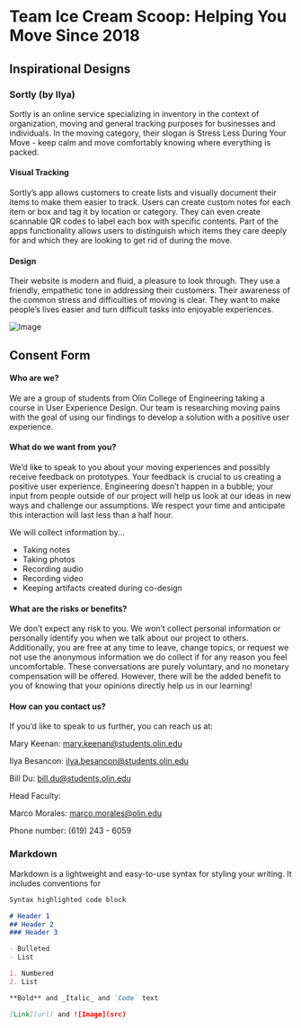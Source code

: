 # Team Ice Cream Scoop: Helping You Move Since 2018


## Inspirational Designs

### Sortly (by Ilya)
Sortly is an online service specializing in inventory in the context of organization, moving and general tracking purposes for businesses and individuals. In the moving category, their slogan is Stress Less During Your Move - keep calm and move comfortably knowing where everything is packed.

#### Visual Tracking
Sortly’s app allows customers to create lists and visually document their items to make them easier to track. Users can create custom notes for each item or box and tag it by location or category. They can even create scannable QR codes to label each box with specific contents. Part of the apps functionality allows users to distinguish which items they care deeply for and which they are looking to get rid of during the move.

#### Design
Their website is modern and fluid, a pleasure to look through. They use a friendly, empathetic tone in addressing their customers. Their awareness of the common stress and difficulties of moving is clear. They want to make people’s lives easier and turn difficult tasks into enjoyable experiences.

![Image](src)


## Consent Form

#### Who are we?
We are a group of students from Olin College of Engineering taking a course in User Experience Design. Our team is researching moving pains with the goal of using our findings to develop a solution with a positive user experience.

#### What do we want from you?
We’d like to speak to you about your moving experiences and possibly receive feedback on prototypes. Your feedback is crucial to us creating a positive user experience. Engineering doesn’t happen in a bubble; your input from people outside of our project will help us look at our ideas in new ways and challenge our assumptions. We respect your time and anticipate this interaction will last less than a half hour.

We will collect information by...
- Taking notes
- Taking photos
- Recording audio
- Recording video
- Keeping artifacts created during co-design

#### What are the risks or benefits?
We don’t expect any risk to you. We won’t collect personal information or personally identify you when we talk about our project to others. Additionally, you are free at any time to leave, change topics, or request we not use the anonymous information we do collect if for any reason you feel uncomfortable. These conversations are purely voluntary, and no monetary compensation will be offered. However, there will be the added benefit to you of knowing that your opinions directly help us in our learning!

#### How can you contact us?
If you’d like to speak to us further, you can reach us at:

Mary Keenan: mary.keenan@students.olin.edu

Ilya Besancon: ilya.besancon@students.olin.edu

Bill Du: bill.du@students.olin.edu


Head Faculty:

Marco Morales: 	marco.morales@olin.edu

Phone number: 	(619) 243 - 6059



### Markdown

Markdown is a lightweight and easy-to-use syntax for styling your writing. It includes conventions for

```markdown
Syntax highlighted code block

# Header 1
## Header 2
### Header 3

- Bulleted
- List

1. Numbered
2. List

**Bold** and _Italic_ and `Code` text

[Link](url) and ![Image](src)
```

